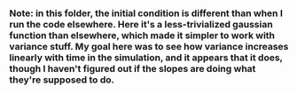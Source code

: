 ### Note: in this folder, the initial condition is different than when I run the code elsewhere. Here it's a less-trivialized gaussian function than elsewhere, which made it simpler to work with variance stuff. My goal here was to see how variance increases linearly with time in the simulation, and it appears that it does, though I haven't figured out if the slopes are doing what they're supposed to do.